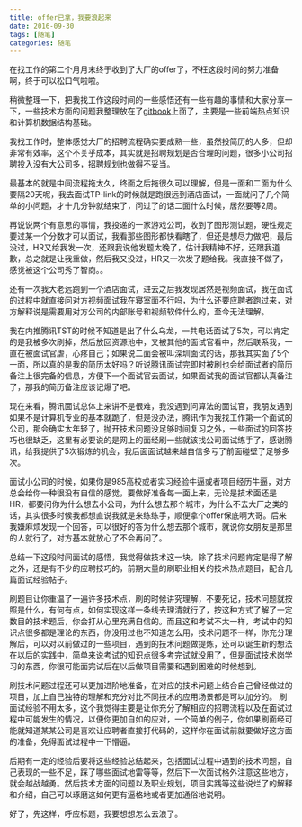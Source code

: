 ```yaml
---
title: offer已拿，我要浪起来
date: 2016-09-30
tags: [随笔]
categories: 随笔
---
```

在找工作的第二个月月末终于收到了大厂的offer了，不枉这段时间的努力准备啊，终于可以松口气啦啦。

稍微整理一下，把我找工作这段时间的一些感悟还有一些有趣的事情和大家分享一下，一些技术方面的问题我整理放在了[gitbook](https://shudery.gitbooks.io/front-end-offer/content/)上面了，主要是一些前端热点知识和计算机数据结构基础。


我找工作时，整体感觉大厂的招聘流程确实要成熟一些，虽然投简历的人多，但却非常有效率，这个不关乎成本，其实就是招聘规划是否合理的问题，很多小公司招聘投入没有大公司多，招聘规划也做得不妥当。
<!--more-->
最基本的就是中间流程拖太久，终面之后拖很久可以理解，但是一面和二面为什么要隔20天呢，我去面试TP-link的时候就是跑很远到酒店面试，一面就问了几个简单的小问题，才十几分钟就结束了，问过了的话二面什么时候，居然要等2周。

再说说两个有意思的事情，我投递的一家游戏公司，收到了图形测试题，硬性规定要过某一个分数才可以面试，我看那些图形都快看瞎了，但还是想尽力做吧，最后没过，HR又给我发一次，还跟我说他发题太晚了，估计我精神不好，还跟我道歉，总之就是让我重做，然后我又没过，HR又一次发了题给我。我直接不做了，感觉被这个公司秀了智商。。

还有一次我大老远跑到一个酒店面试，进去之后我发现居然是视频面试，我在面试的过程中就直接问对方视频面试我在寝室面不行吗，为什么还要应聘者跑过来，对方解释说是需要用对方公司的内部账号和视频软件什么的，至今无法理解。


我在内推腾讯TST的时候不知道是出了什么乌龙，一共电话面试了5次，可以肯定的是我被多次刷掉，然后放回资源池中，又被其他的面试官看中，然后联系我，一直在被面试官虐，心疼自己；如果说二面会被叫深圳面试的话，那我其实面了5个一面，所以真的是我的简历太好吗？听说腾讯面试完即时被刷也会给面试者的简历备注上很完备的信息，方便下一个面试官去面试，如果面试我的面试官都认真备注了，那我的简历备注应该记爆了吧。

现在来看，腾讯面试总体上来讲不是很难，我没遇到问算法的面试官，我朋友遇到如果不是计算机专业的基本就跪了，但是没办法，腾讯作为我找工作第一个面试的公司，那会确实太年轻了，抛开技术问题没足够时间复习之外，一些面试的回答技巧也很缺乏，这里有必要说的是网上的面经刷一些就该找公司面试练手了，感谢腾讯，给我提供了5次锻炼的机会，我后面面试越来越自信多亏了前面碰壁了足够多次。


面试小公司的时候，如果你是985高校或者实习经验牛逼或者项目经历牛逼，对方总会给你一种很没有自信的感觉，要做好准备每一面上来，无论是技术面还是HR，都要问你为什么想去小公司，为什么想去那个城市，为什么不去大厂之类的话，其实很多时候我都想直说我就是来练练手，顺便拿个offer保底啊大哥。后来我嫌麻烦发现一个回答，可以很好的答为什么想去那个城市，就说你女朋友是那里的人就行了，对方基本就放心了不会再问了。

总结一下这段时间面试的感悟，我觉得做技术这一块，除了技术问题肯定是得了解之外，还是有不少的应聘技巧的，前期大量的刷职业相关的技术热点题目，配合几篇面试经验帖子。

刷题目让你重温了一遍许多技术点，刷的时候讲究理解，不要死记，技术问题就按照是什么，有何有点，如何实现这样一条线去理清就行了，按这种方式了解了一定数目的技术题后，你会打从心里充满自信的。而且这和考试不太一样，考试中的知识点很多都是理论的东西，你没用过也不知道怎么用，技术问题不一样，你充分理解后，可以对以前做过的一些项目，遇到的技术问题做提炼，还可以诞生新的想法在以后的实践中，简单来说考试的知识点很多考完试就没用了，但是面试技术岗学习的东西，你很可能面完试后在以后做项目需要和遇到困难的时候想到。

刷技术问题过程还可以更加进阶地准备，在对应的技术问题上结合自己曾经做过的项目，加上自己独特的理解和充分对比不同技术的应用场景都是可以加分的。
刷面试经验不用太多，这个我觉得主要是让你充分了解相应的招聘流程以及在面试过程中可能发生的情况，以便你更加自如的应对，一个简单的例子，你如果刷面经可能就知道某某公司是喜欢让应聘者直接打代码的，这样你在面试前就要做好这方面的准备，免得面试过程中一下懵逼。

后期有一定的经验后要将这些经验总结起来，包括面试过程中遇到的技术问题，自己表现的一些不足，踩了哪些面试地雷等等，然后下一次面试格外注意这些地方，就会越战越勇。然后技术方面的问题以及职业规划，项目实践等这些说烂了的解释和介绍，自己可以琢磨这如何更有逼格地或者更加通俗地说明。

好了，先这样，呼应标题，我要想想怎么去浪了。



